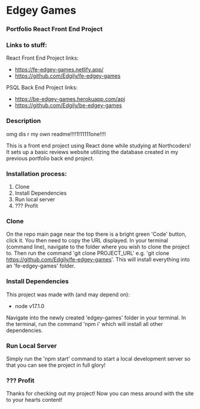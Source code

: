 # Edgey Games

### Portfolio React Front End Project

### Links to stuff:

React Front End Project links:

- https://fe-edgey-games.netlify.app/
- https://github.com/Edgily/fe-edgey-games

PSQL Back End Project links:

- https://be-edgey-games.herokuapp.com/api
- https://github.com/Edgily/be-edgey-games

### Description

omg dis r my own readme!!!!1!11111one!!!!

This is a front end project using React done while studying at Northcoders! It sets up a basic reviews website utilizing the database created in my previous portfolio back end project.

### Installation process:

1. Clone
2. Install Dependencies
3. Run local server
4. ??? Profit

### Clone

On the repo main page near the top there is a bright green 'Code' button, click it. You then need to copy the URL displayed. In your terminal (command line), navigate to the folder where you wish to clone the project to. Then run the command 'git clone PROJECT_URL' e.g. 'git clone https://github.com/Edgily/fe-edgey-games'. This will install everything into an 'fe-edgey-games' folder.

### Install Dependencies

This project was made with (and may depend on):

- node v17.1.0

Navigate into the newly created 'edgey-games' folder in your terminal. In the terminal, run the command 'npm i' which will install all other dependencies.

### Run Local Server

Simply run the 'npm start' command to start a local development server so that you can see the project in full glory!

### ??? Profit

Thanks for checking out my project! Now you can mess around with the site to your hearts content!
